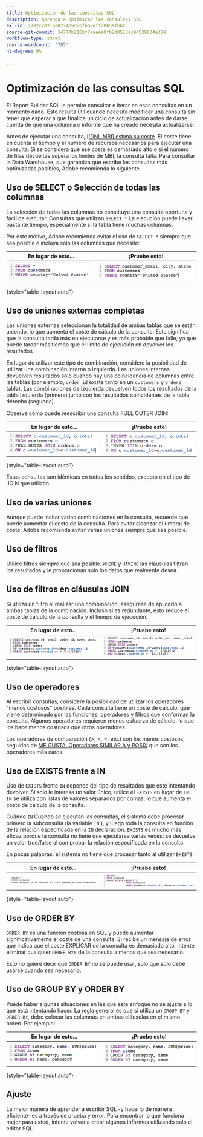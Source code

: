 ```yaml
---
title: Optimización de las consultas SQL
description: Aprenda a optimizar las consultas SQL.
exl-id: 2782c707-6a02-4e5d-bfbb-eff20659fbb2
source-git-commit: 14777b216bf7aaeea0fb2d0513cc94539034a359
workflow-type: tm+mt
source-wordcount: '785'
ht-degree: 0%

---
```


# Optimización de las consultas SQL

El Report Builder SQL le permite consultar e iterar en esas consultas en un momento dado. Esto resulta útil cuando necesita modificar una consulta sin tener que esperar a que finalice un ciclo de actualización antes de darse cuenta de que una columna o informe que ha creado necesita actualizarse.

Antes de ejecutar una consulta, [[!DNL MBI] estima su coste](https://experienceleague.adobe.com/docs/commerce-knowledge-base/kb/troubleshooting/miscellaneous/sql-queries-explain-cost-errors.html?lang=en). El coste tiene en cuenta el tiempo y el número de recursos necesarios para ejecutar una consulta. Si se considera que ese coste es demasiado alto o si el número de filas devueltas supera los límites de MBI, la consulta falla. Para consultar la Data Warehouse, que garantiza que escribe las consultas más optimizadas posibles, Adobe recomienda lo siguiente.

## Uso de SELECT o Selección de todas las columnas

La selección de todas las columnas no constituye una consulta oportuna y fácil de ejecutar. Consultas que utilizan `SELECT *` La ejecución puede llevar bastante tiempo, especialmente si la tabla tiene muchas columnas.

Por este motivo, Adobe recomienda evitar el uso de `SELECT *` siempre que sea posible e incluya solo las columnas que necesite:

| **En lugar de esto...** | **¡Pruebe esto!** |
|-----|-----|
| ![](../../mbi/assets/Select_all_1.png) | ![](../../mbi/assets/Select_all_2.png) |

{style="table-layout:auto"}

## Uso de uniones externas completas

Las uniones externas seleccionan la totalidad de ambas tablas que se están uniendo, lo que aumenta el coste de cálculo de la consulta. Esto significa que la consulta tarda más en ejecutarse y es más probable que falle, ya que puede tardar más tiempo que el límite de ejecución en devolver los resultados.

En lugar de utilizar este tipo de combinación, considere la posibilidad de utilizar una combinación interna o izquierda. Las uniones internas devuelven resultados solo cuando hay una coincidencia de columnas entre las tablas (por ejemplo, `order_id` existe tanto en un `customers` y `orders` tabla). Las combinaciones de izquierda devuelven todos los resultados de la tabla izquierda (primera) junto con los resultados coincidentes de la tabla derecha (segunda).

Observe cómo puede reescribir una consulta FULL OUTER JOIN:

| **En lugar de esto...** | **¡Pruebe esto!** |
|-----|-----|
| ![](../../mbi/assets/Full_Outer_Join_1.png) | ![](../../mbi/assets/Full_Outer_Join_2.png) |

{style="table-layout:auto"}

Estas consultas son idénticas en todos los sentidos, excepto en el tipo de JOIN que utilizan.

## Uso de varias uniones

Aunque puede incluir varias combinaciones en la consulta, recuerde que puede aumentar el costo de la consulta. Para evitar alcanzar el umbral de coste, Adobe recomienda evitar varias uniones siempre que sea posible.

## Uso de filtros

Utilice filtros siempre que sea posible. `WHERE` y `HAVING` las cláusulas filtran los resultados y le proporcionan solo los datos que realmente desea.

## Uso de filtros en cláusulas JOIN

Si utiliza un filtro al realizar una combinación, asegúrese de aplicarlo a ambas tablas de la combinación. Incluso si es redundante, esto reduce el coste de cálculo de la consulta y el tiempo de ejecución.

| **En lugar de esto...** | **¡Pruebe esto!** |
|-----|-----|
| ![](../../mbi/assets/Join_filters_1.png) | ![](../../mbi/assets/Join_filters_2.png) |

{style="table-layout:auto"}

## Uso de operadores

Al escribir consultas, considere la posibilidad de utilizar los operadores &quot;menos costosos&quot; posibles. Cada consulta tiene un coste de cálculo, que viene determinado por las funciones, operadores y filtros que conforman la consulta. Algunos operadores requieren menos esfuerzo de cálculo, lo que los hace menos costosos que otros operadores.

Los operadores de comparación (>, &lt;, =, etc.) son los menos costosos, seguidos de [ME GUSTA. Operadores SIMILAR A y POSIX](https://www.postgresql.org/docs/9.5/functions-matching.html) que son los operadores más caros.

## Uso de EXISTS frente a IN

Uso de `EXISTS` frente `IN` depende del tipo de resultados que esté intentando devolver. Si solo le interesa un valor único, utilice el `EXISTS` en lugar de `IN`. `IN` se utiliza con listas de valores separados por comas, lo que aumenta el coste de cálculo de la consulta.

Cuándo `IN` Cuando se ejecutan las consultas, el sistema debe procesar primero la subconsulta (la variable `IN` ), y luego toda la consulta en función de la relación especificada en la `IN` declaración. `EXISTS` es mucho más eficaz porque la consulta no tiene que ejecutarse varias veces: se devuelve un valor true/false al comprobar la relación especificada en la consulta.

En pocas palabras: el sistema no tiene que procesar tanto al utilizar `EXISTS`.

| **En lugar de esto...** | **¡Pruebe esto!** |
|-----|-----|
| ![](../../mbi/assets/Exists_1.png) | ![](../../mbi/assets/Exists_2.png) |

{style="table-layout:auto"}

## Uso de ORDER BY

`ORDER BY` es una función costosa en SQL y puede aumentar significativamente el coste de una consulta. Si recibe un mensaje de error que indica que el coste EXPLICAR de la consulta es demasiado alto, intente eliminar cualquier `ORDER BY`s de la consulta a menos que sea necesario.

Esto no quiere decir que `ORDER BY` no se puede usar, solo que solo debe usarse cuando sea necesario.

## Uso de GROUP BY y ORDER BY

Puede haber algunas situaciones en las que este enfoque no se ajuste a lo que está intentando hacer. La regla general es que si utiliza un `GROUP BY` y `ORDER BY`, debe colocar las columnas en ambas cláusulas en el mismo orden. Por ejemplo:

| **En lugar de esto...** | **¡Pruebe esto!** |
|-----|-----|
| ![](../../mbi/assets/Group_by_2.png) | ![](../../mbi/assets/Group_by_1.png) |

{style="table-layout:auto"}

## Ajuste

La mejor manera de aprender a escribir SQL -y hacerlo de manera eficiente- es a través de prueba y error. Para encontrar lo que funciona mejor para usted, intente volver a crear algunos informes utilizando solo el editor SQL.
